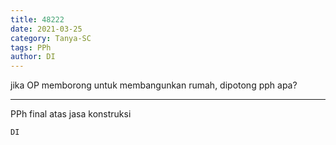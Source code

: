 ```yaml
---
title: 48222
date: 2021-03-25
category: Tanya-SC
tags: PPh
author: DI
---
```


jika OP memborong untuk membangunkan rumah, dipotong pph apa?

---

PPh final atas jasa konstruksi

`DI`
